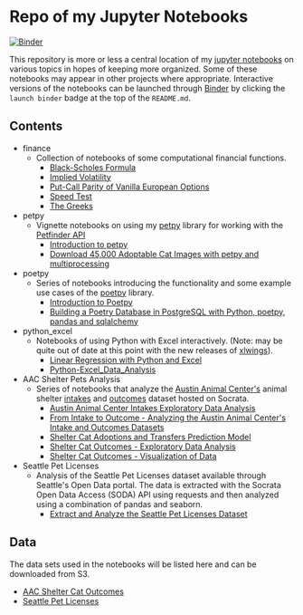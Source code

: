 # Repo of my Jupyter Notebooks

[![Binder](https://mybinder.org/badge.svg)](https://mybinder.org/v2/gh/aschleg/IPython_Notebooks/master)

This repository is more or less a central location of my [jupyter notebooks](http://jupyter.org/) on various topics in hopes of keeping more organized. Some of these notebooks may appear in other projects where appropriate. Interactive versions of the notebooks can be launched through [Binder](https://mybinder.org/) by clicking the `launch binder` badge at the top of the `README.md`.

## Contents

* finance
	- Collection of notebooks of some computational financial functions.
		* [Black-Scholes Formula](https://github.com/aschleg/IPython_Notebooks/blob/master/finance/Black-Scholes%20Formula.ipynb)
		* [Implied Volatility](https://github.com/aschleg/IPython_Notebooks/blob/master/finance/Implied%20Volatility.ipynb)
		* [Put-Call Parity of Vanilla European Options](https://github.com/aschleg/IPython_Notebooks/blob/master/finance/Put-Call%20Parity%20of%20Vanilla%20European%20Options.ipynb)
		* [Speed Test](https://github.com/aschleg/IPython_Notebooks/blob/master/finance/Speed%20Test.ipynb)
		* [The Greeks](https://github.com/aschleg/IPython_Notebooks/blob/master/finance/The%20Greeks.ipynb)
* petpy
	- Vignette notebooks on using my [petpy](https://github.com/aschleg/petpy) library for working with the [Petfinder API](https://www.petfinder.com/developers/api-docs)
		* [Introduction to petpy](https://github.com/aschleg/IPython_Notebooks/blob/master/petpy/Introduction%20to%20petpy.ipynb)
		* [Download 45,000 Adoptable Cat Images with petpy and multiprocessing](https://github.com/aschleg/IPython_Notebooks/blob/master/petpy/Download%2045%2C000%20Adoptable%20Cat%20Images%20with%20petpy%20and%20multiprocessing.ipynb)
* poetpy
	- Series of notebooks introducing the functionality and some example use cases of the [poetpy](https://github.com/aschleg/poetpy) library.
		* [Introduction to Poetpy](https://github.com/aschleg/IPython_Notebooks/blob/master/poetpy/Introduction%20to%20Poetpy.ipynb)
		* [Building a Poetry Database in PostgreSQL with Python, poetpy, pandas and sqlalchemy](https://github.com/aschleg/IPython_Notebooks/blob/master/poetpy/Building%20a%20Poetry%20Database%20in%20PostgreSQL%20with%20Python%2C%20poetpy%2C%20pandas%20and%20sqlalchemy.ipynb)
* python_excel
	- Notebooks of using Python with Excel interactively. (Note: may be quite out of date at this point with the new releases of [xlwings](https://www.xlwings.org/)).
		* [Linear Regression with Python and Excel](https://github.com/aschleg/IPython_Notebooks/blob/master/python_excel/Linear%20Regression%20with%20Python%20and%20Excel.ipynb)
		* [Python-Excel_Data_Analysis](https://github.com/aschleg/IPython_Notebooks/blob/master/python_excel/Python-Excel_Data_Analysis.ipynb)
* AAC Shelter Pets Analysis
	- Series of notebooks that analyze the [Austin Animal Center's](http://www.austintexas.gov/department/aac) animal shelter [intakes](https://data.austintexas.gov/Health-and-Community-Services/Austin-Animal-Center-Intakes/wter-evkm) and [outcomes](https://data.austintexas.gov/Health-and-Community-Services/Austin-Animal-Center-Outcomes/9t4d-g238) dataset hosted on Socrata. 
		* [Austin Animal Center Intakes Exploratory Data Analysis](https://github.com/aschleg/IPython_Notebooks/blob/master/AAC%20Shelter%20Analysis/Austin%20Animal%20Center%20Intakes%20Exploratory%20Data%20Analysis.ipynb)
		* [From Intake to Outcome - Analyzing the Austin Animal Center's Intake and Outcomes Datasets](https://github.com/aschleg/IPython_Notebooks/blob/master/AAC%20Shelter%20Analysis/From%20Intake%20to%20Outcome%20-%20Analyzing%20the%20Austin%20Animal%20Center's%20Intake%20and%20Outcomes%20Datasets.ipynb)
		* [Shelter Cat Adoptions and Transfers Prediction Model](https://github.com/aschleg/IPython_Notebooks/blob/master/AAC%20Shelter%20Analysis/Shelter%20Cat%20Adoptions%20and%20Transfers%20Prediction%20Model.ipynb)
		* [Shelter Cat Outcomes - Exploratory Data Analysis](https://github.com/aschleg/IPython_Notebooks/blob/master/AAC%20Shelter%20Analysis/Shelter%20Cat%20Outcomes%20-%20Exploratory%20Data%20Analysis.ipynb)
		* [Shelter Cat Outcomes - Visualization of Data](https://github.com/aschleg/IPython_Notebooks/blob/master/AAC%20Shelter%20Analysis/Shelter%20Cat%20Outcomes%20-%20Visualization%20of%20Data.ipynb)
* Seattle Pet Licenses
	- Analysis of the Seattle Pet Licenses dataset available through Seattle's Open Data portal. The data is extracted with the Socrata Open Data Access (SODA) API using requests and then analyzed using a combination of pandas and seaborn.
		* [Extract and Analyze the Seattle Pet Licenses Dataset](https://github.com/aschleg/IPython_Notebooks/blob/master/Seattle%20Pet%20Licenses/Extract%20and%20Analyze%20the%20Seattle%20Pet%20Licenses%20Dataset.ipynb)

## Data

The data sets used in the notebooks will be listed here and can be downloaded from S3.

* [AAC Shelter Cat Outcomes](https://s3-us-west-2.amazonaws.com/animal-datasets/aac-shelter-outcomes/shelter+cats_data.tar.gz)
* [Seattle Pet Licenses](https://s3-us-west-2.amazonaws.com/animal-datasets/seattle-pet-licenses/seattle_pet_licenses.tar.gz)